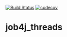 [![Build Status](https://www.travis-ci.com/Selesito/job4j_threads.svg?branch=master)](https://www.travis-ci.com/Selesito/job4j_threads)
[![codecov](https://codecov.io/gh/Selesito/job4j_threads/branch/master/graph/badge.svg)](https://codecov.io/gh/Selesito/job4j_threads)
# job4j_threads

